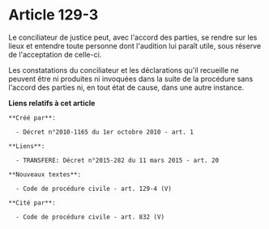 # Article 129-3

Le conciliateur de justice peut, avec l'accord des parties, se rendre sur les lieux et entendre toute personne dont
l'audition lui paraît utile, sous réserve de l'acceptation de celle-ci.

Les constatations du conciliateur et les déclarations qu'il recueille ne peuvent être ni produites ni invoquées dans la suite
de la procédure sans l'accord des parties ni, en tout état de cause, dans une autre instance.

**Liens relatifs à cet article**

	**Créé par**:

	  - Décret n°2010-1165 du 1er octobre 2010 - art. 1

	**Liens**:

	  - TRANSFERE: Décret n°2015-282 du 11 mars 2015 - art. 20

	**Nouveaux textes**:

	  - Code de procédure civile - art. 129-4 (V)

	**Cité par**:

	  - Code de procédure civile - art. 832 (V)
